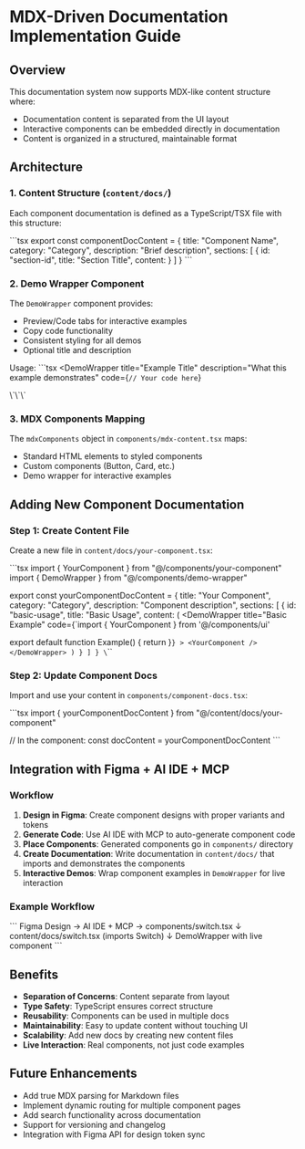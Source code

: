 # MDX-Driven Documentation Implementation Guide

## Overview

This documentation system now supports MDX-like content structure where:
- Documentation content is separated from the UI layout
- Interactive components can be embedded directly in documentation
- Content is organized in a structured, maintainable format

## Architecture

### 1. Content Structure (`content/docs/`)

Each component documentation is defined as a TypeScript/TSX file with this structure:

\`\`\`tsx
export const componentDocContent = {
  title: "Component Name",
  category: "Category",
  description: "Brief description",
  sections: [
    {
      id: "section-id",
      title: "Section Title",
      content: <JSX content with interactive components />
    }
  ]
}
\`\`\`

### 2. Demo Wrapper Component

The `DemoWrapper` component provides:
- Preview/Code tabs for interactive examples
- Copy code functionality
- Consistent styling for all demos
- Optional title and description

Usage:
\`\`\`tsx
<DemoWrapper
  title="Example Title"
  description="What this example demonstrates"
  code={`// Your code here`}
>
  <YourInteractiveComponent />
</DemoWrapper>
\`\`\`

### 3. MDX Components Mapping

The `mdxComponents` object in `components/mdx-content.tsx` maps:
- Standard HTML elements to styled components
- Custom components (Button, Card, etc.)
- Demo wrapper for interactive examples

## Adding New Component Documentation

### Step 1: Create Content File

Create a new file in `content/docs/your-component.tsx`:

\`\`\`tsx
import { YourComponent } from "@/components/your-component"
import { DemoWrapper } from "@/components/demo-wrapper"

export const yourComponentDocContent = {
  title: "Your Component",
  category: "Category",
  description: "Component description",
  sections: [
    {
      id: "basic-usage",
      title: "Basic Usage",
      content: (
        <DemoWrapper
          title="Basic Example"
          code={`import { YourComponent } from '@/components/ui'

export default function Example() {
  return <YourComponent />
}`}
        >
          <YourComponent />
        </DemoWrapper>
      )
    }
  ]
}
\`\`\`

### Step 2: Update Component Docs

Import and use your content in `components/component-docs.tsx`:

\`\`\`tsx
import { yourComponentDocContent } from "@/content/docs/your-component"

// In the component:
const docContent = yourComponentDocContent
\`\`\`

## Integration with Figma + AI IDE + MCP

### Workflow

1. **Design in Figma**: Create component designs with proper variants and tokens
2. **Generate Code**: Use AI IDE with MCP to auto-generate component code
3. **Place Components**: Generated components go in `components/` directory
4. **Create Documentation**: Write documentation in `content/docs/` that imports and demonstrates the components
5. **Interactive Demos**: Wrap component examples in `DemoWrapper` for live interaction

### Example Workflow

\`\`\`
Figma Design → AI IDE + MCP → components/switch.tsx
                                      ↓
                          content/docs/switch.tsx (imports Switch)
                                      ↓
                          DemoWrapper with live <Switch /> component
\`\`\`

## Benefits

- **Separation of Concerns**: Content separate from layout
- **Type Safety**: TypeScript ensures correct structure
- **Reusability**: Components can be used in multiple docs
- **Maintainability**: Easy to update content without touching UI
- **Scalability**: Add new docs by creating new content files
- **Live Interaction**: Real components, not just code examples

## Future Enhancements

- Add true MDX parsing for Markdown files
- Implement dynamic routing for multiple component pages
- Add search functionality across documentation
- Support for versioning and changelog
- Integration with Figma API for design token sync
